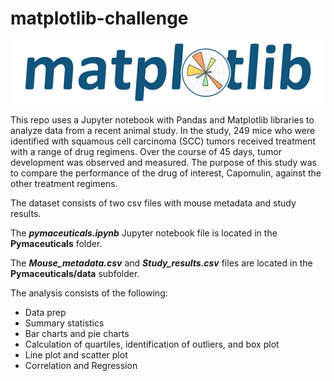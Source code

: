 # matplotlib-challenge

![alt text](Pymaceuticals/images/sphx_glr_logos2_003_2_00x.png)

This repo uses a Jupyter notebook with Pandas and Matplotlib libraries to analyze data from a recent animal study. In the study, 249 mice who were identified with squamous cell carcinoma (SCC) tumors received treatment with a range of drug regimens. Over the course of 45 days, tumor development was observed and measured. The purpose of this study was to compare the performance of the drug of interest, Capomulin, against the other treatment regimens.

The dataset consists of two csv files with mouse metadata and study results. 

The ***pymaceuticals.ipynb*** Jupyter notebook file is located in the **Pymaceuticals** folder.

The ***Mouse_metadata.csv*** and ***Study_results.csv*** files are located in the **Pymaceuticals/data** subfolder.

The analysis consists of the following:

- Data prep
- Summary statistics
- Bar charts and pie charts
- Calculation of quartiles, identification of outliers, and box plot
- Line plot and scatter plot
- Correlation and Regression
